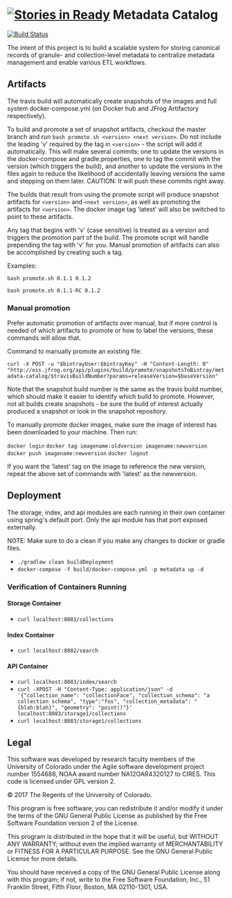 [![Stories in Ready](https://badge.waffle.io/cedardevs/metadata-catalog.png?label=ready&title=Ready)](https://waffle.io/cedardevs/metadata-catalog?utm_source=badge)
Metadata Catalog
===

[![Build Status](https://travis-ci.org/cedardevs/metadata-catalog.svg?branch=master)](https://travis-ci.org/cedardevs/metadata-catalog)

The intent of this project is to build a scalable system for storing canonical records of granule- and collection-level metadata to centralize metadata management and enable various ETL workflows.

## Artifacts

The travis build will automatically create snapshots of the images and full system docker-compose.yml (on Docker hub and JFrog Artifactory respectively).

To build and promote a set of snapshot artifacts, checkout the master branch and run ```bash promote.sh <version> <next version>```. Do not include the leading 'v' required by the tag in ```<version>``` - the script will add it automatically. This will make several commits: one to update the versions in the docker-compose and gradle.properties, one to tag the commit with the version (which triggers the build), and another to update the versions in the files again to reduce the likelihood of accidentally leaving versions the same and stepping on them later. CAUTION: It will push these commits right away.

The builds that result from using the promote script will produce snapshot artifacts for `<version>` and `<next version>`, as well as promoting the artifacts for `<version>`. The docker image tag 'latest' will also be switched to point to these artifacts.

Any tag that begins with 'v' (case sensitive) is treated as a version and triggers the promotion part of the build. The promote script will handle prepending the tag with 'v' for you. Manual promotion of artifacts can also be accomplished by creating such a tag.

Examples:

`bash promote.sh 0.1.1 0.1.2`

`bash promote.sh 0.1.1-RC 0.1.2`

### Manual promotion

Prefer automatic promotion of artifacts over manual, but if more control is needed of which artifacts to promote or how to label the versions, these commands will allow that.

Command to manually promote an existing file:

`curl -X POST -u "$bintrayUser:$bintrayKey" -H "Content-Length: 0"
  "http://oss.jfrog.org/api/plugins/build/promote/snapshotsToBintray/metadata-catalog/$travisBuildNumber?params=releaseVersion=$baseVersion"`

Note that the snapshot build number is the same as the travis build number, which should make it easier to identify which build to promote. However, not all builds create snapshots - be sure the build of interest actually produced a snapshot or look in the snapshot repository.

To manually promote docker images, make sure the image of interest has been downloaded to your machine. Then run:

`docker login`
`docker tag imagename:oldversion imagename:newversion`
`docker push imagename:newversion`
`docker logout`

If you want the 'latest' tag on the image to reference the new version, repeat the above set of commands with 'latest' as the newversion.

## Deployment

The storage, index, and api modules are each running in their own container using spring's default port.  Only the api module has that port exposed externally.

NOTE: Make sure to do a clean if you make any changes to docker or gradle files.

* `./gradlew clean buildDeployment`
* `docker-compose -f build/docker-compose.yml -p metadata up -d`

### Verification of Containers Running
#### Storage Container
* `curl localhost:8081/collections`
#### Index Container
* `curl localhost:8082/search`
#### API Container
* `curl localhost:8083/index/search`
* `curl -XPOST -H "Content-Type: application/json" -d '{"collection_name": "collectionFace", "collection_schema": "a collection schema", "type":"fos", "collection_metadata": "{blah:blah}", "geometry": "point()"}' localhost:8083/storage1/collections`
* `curl localhost:8083/storage1/collections`

## Legal

This software was developed by research faculty members of the
University of Colorado under the Agile software development project number 1554688,
NOAA award number NA12OAR4320127 to CIRES. This code is licensed under GPL version 2.

© 2017 The Regents of the University of Colorado.

This program is free software; you can redistribute it and/or
modify it under the terms of the GNU General Public License
as published by the Free Software Foundation version 2
of the License.

This program is distributed in the hope that it will be useful,
but WITHOUT ANY WARRANTY; without even the implied warranty of
MERCHANTABILITY or FITNESS FOR A PARTICULAR PURPOSE.  See the
GNU General Public License for more details.

You should have received a copy of the GNU General Public License
along with this program; if not, write to the Free Software
Foundation, Inc., 51 Franklin Street, Fifth Floor, Boston, MA  02110-1301, USA.
